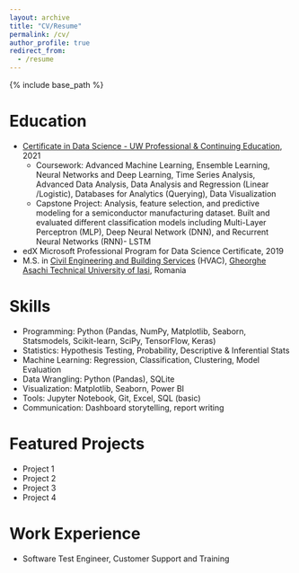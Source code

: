 ```yaml
---
layout: archive
title: "CV/Resume"
permalink: /cv/
author_profile: true
redirect_from:
  - /resume
---
```


{% include base_path %}

Education
======
* [Certificate in Data Science - UW Professional & Continuing Education](https://www.pce.uw.edu/certificates/data-science), 2021
  * Coursework: Advanced Machine Learning, Ensemble Learning, Neural Networks and Deep Learning, Time Series Analysis, Advanced Data Analysis, Data Analysis and Regression (Linear /Logistic), Databases for Analytics (Querying), Data Visualization
  * Capstone Project: Analysis, feature selection, and predictive modeling for a semiconductor manufacturing dataset. Built and evaluated different classification models including Multi-Layer Perceptron (MLP), Deep Neural Network (DNN), and Recurrent Neural Networks (RNN)- LSTM
* edX Microsoft Professional Program for Data Science Certificate, 2019
* M.S. in [Civil Engineering and Building Services](https://ci.tuiasi.ro/?lang=en) (HVAC), [Gheorghe Asachi Technical University of Iasi](https://www.tuiasi.ro/?lang=en), Romania

Skills
======
* Programming: Python (Pandas, NumPy, Matplotlib, Seaborn, Statsmodels, Scikit-learn, SciPy, TensorFlow, Keras)
* Statistics: Hypothesis Testing, Probability, Descriptive & Inferential Stats
* Machine Learning: Regression, Classification, Clustering, Model Evaluation
* Data Wrangling: Python (Pandas), SQLite
* Visualization: Matplotlib, Seaborn, Power BI
* Tools: Jupyter Notebook, Git, Excel, SQL (basic)
* Communication: Dashboard storytelling, report writing

Featured Projects
======
* Project 1
* Project 2
* Project 3
* Project 4

Work Experience
======
* Software Test Engineer, Customer Support and Training